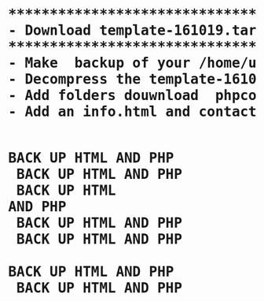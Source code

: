 <h1>
<pre>
*************************************
- Download template-161019.tar.gz
*************************************
- Make  backup of your /home/user/html (~/) directory.  All code is this folder will be replaced.
- Decompress the template-161019.tar.gz and replace all of the content in you ~/html folder
- Add folders douwnload  phpcode javasciprt 
- Add an info.html and contact.html

BACK UP HTML AND PHP <br />
BACK UP HTML AND PHP <br />
BACK UP HTML AND PHP <br />
BACK UP HTML AND PHP <br />
BACK UP HTML AND PHP <br />
BACK UP HTML AND PHP <br />
BACK UP HTML AND PHP <br />
</pre>
</h1>

